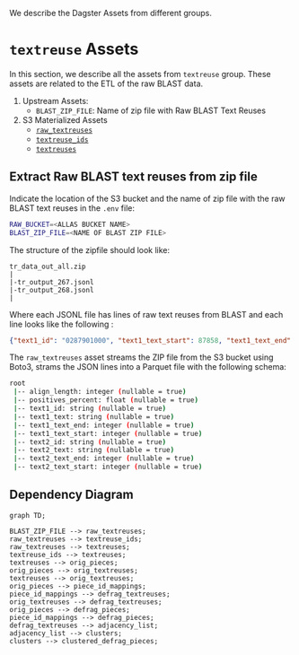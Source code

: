 We describe the Dagster Assets from different groups. 


# `textreuse` Assets

In this section, we describe all the assets from `textreuse` group. These assets are related to the ETL of the raw BLAST data.

1. Upstream Assets:
   - `BLAST_ZIP_FILE`: Name of zip file with Raw BLAST Text Reuses
2. S3 Materialized Assets
    - [`raw_textreuses`](/etl_textreuse/assets/raw_textreuses.py#L80)
    - [`textreuse_ids`](/etl_textreuse/assets/raw_textreuses.py#L141)
    - [`textreuses`](/etl_textreuse/assets/raw_textreuses.py#L181)
  
## Extract Raw BLAST text reuses from zip file

Indicate the location of the S3 bucket and the name of zip file with the raw BLAST text reuses in the `.env` file:

```bash
RAW_BUCKET=<ALLAS BUCKET NAME>
BLAST_ZIP_FILE=<NAME OF BLAST ZIP FILE>
```

The structure of the zipfile should look like:  
```
tr_data_out_all.zip
|
|-tr_output_267.jsonl
|-tr_output_268.jsonl
|
```

Where each JSONL file has lines of raw text reuses from BLAST and each line looks like the following :

```json
{"text1_id": "0287901000", "text1_text_start": 87858, "text1_text_end": 87966, "text2_id": "0416900101", "text2_text_start": 3535059, "text2_text_end": 3535175, "align_length": 89, "positives_percent": 91.01}
```

The `raw_textreuses` asset streams the ZIP file from the S3 bucket using Boto3, strams the JSON lines into a Parquet file with the following schema:

```bash
root
 |-- align_length: integer (nullable = true)
 |-- positives_percent: float (nullable = true)
 |-- text1_id: string (nullable = true)
 |-- text1_text: string (nullable = true)
 |-- text1_text_end: integer (nullable = true)
 |-- text1_text_start: integer (nullable = true)
 |-- text2_id: string (nullable = true)
 |-- text2_text: string (nullable = true)
 |-- text2_text_end: integer (nullable = true)
 |-- text2_text_start: integer (nullable = true)
```

## Dependency Diagram
```mermaid
graph TD;

BLAST_ZIP_FILE --> raw_textreuses;
raw_textreuses --> textreuse_ids;
raw_textreuses --> textreuses;
textreuse_ids --> textreuses;
textreuses --> orig_pieces;
orig_pieces --> orig_textreuses;
textreuses --> orig_textreuses;
orig_pieces --> piece_id_mappings;
piece_id_mappings --> defrag_textreuses;
orig_textreuses --> defrag_textreuses;
orig_pieces --> defrag_pieces;
piece_id_mappings --> defrag_pieces;
defrag_textreuses --> adjacency_list;
adjacency_list --> clusters;
clusters --> clustered_defrag_pieces;
```` 
